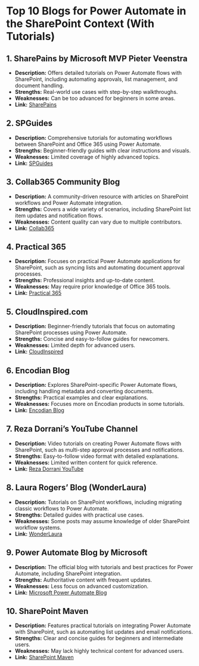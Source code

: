 
# Top 10 Blogs for Power Automate in the SharePoint Context (With Tutorials)

## 1. SharePains by Microsoft MVP Pieter Veenstra
- **Description:** Offers detailed tutorials on Power Automate flows with SharePoint, including automating approvals, list management, and document handling.
- **Strengths:** Real-world use cases with step-by-step walkthroughs.
- **Weaknesses:** Can be too advanced for beginners in some areas.
- **Link:** [SharePains](https://sharepains.com/power-automate?utm_source=chatgpt.com)

## 2. SPGuides
- **Description:** Comprehensive tutorials for automating workflows between SharePoint and Office 365 using Power Automate.
- **Strengths:** Beginner-friendly guides with clear instructions and visuals.
- **Weaknesses:** Limited coverage of highly advanced topics.
- **Link:** [SPGuides](https://www.spguides.com/power-automate/?utm_source=chatgpt.com)

## 3. Collab365 Community Blog
- **Description:** A community-driven resource with articles on SharePoint workflows and Power Automate integration.
- **Strengths:** Covers a wide variety of scenarios, including SharePoint list item updates and notification flows.
- **Weaknesses:** Content quality can vary due to multiple contributors.
- **Link:** [Collab365](https://collab365.com/3-must-have-workflows-in-microsoft-flow/?utm_source=chatgpt.com)

## 4. Practical 365
- **Description:** Focuses on practical Power Automate applications for SharePoint, such as syncing lists and automating document approval processes.
- **Strengths:** Professional insights and up-to-date content.
- **Weaknesses:** May require prior knowledge of Office 365 tools.
- **Link:** [Practical 365](https://practical365.com/practical-pnp-managing-site-permissions/?utm_source=chatgpt.com)

## 5. CloudInspired.com
- **Description:** Beginner-friendly tutorials that focus on automating SharePoint processes using Power Automate.
- **Strengths:** Concise and easy-to-follow guides for newcomers.
- **Weaknesses:** Limited depth for advanced users.
- **Link:** [CloudInspired](https://www.cloudinspired.com/power-automate/?utm_source=chatgpt.com)

## 6. Encodian Blog
- **Description:** Explores SharePoint-specific Power Automate flows, including handling metadata and converting documents.
- **Strengths:** Practical examples and clear explanations.
- **Weaknesses:** Focuses more on Encodian products in some tutorials.
- **Link:** [Encodian Blog](https://www.encodian.com/blog/?utm_source=chatgpt.com)

## 7. Reza Dorrani’s YouTube Channel
- **Description:** Video tutorials on creating Power Automate flows with SharePoint, such as multi-step approval processes and notifications.
- **Strengths:** Easy-to-follow video format with detailed explanations.
- **Weaknesses:** Limited written content for quick reference.
- **Link:** [Reza Dorrani YouTube](https://www.youtube.com/c/RezaDorrani)

## 8. Laura Rogers’ Blog (WonderLaura)
- **Description:** Tutorials on SharePoint workflows, including migrating classic workflows to Power Automate.
- **Strengths:** Detailed guides with practical use cases.
- **Weaknesses:** Some posts may assume knowledge of older SharePoint workflow systems.
- **Link:** [WonderLaura](https://wonderlaura.com/)

## 9. Power Automate Blog by Microsoft
- **Description:** The official blog with tutorials and best practices for Power Automate, including SharePoint integration.
- **Strengths:** Authoritative content with frequent updates.
- **Weaknesses:** Less focus on advanced customization.
- **Link:** [Microsoft Power Automate Blog](https://flow.microsoft.com/en-us/blog/)

## 10. SharePoint Maven
- **Description:** Features practical tutorials on integrating Power Automate with SharePoint, such as automating list updates and email notifications.
- **Strengths:** Clear and concise guides for beginners and intermediate users.
- **Weaknesses:** May lack highly technical content for advanced users.
- **Link:** [SharePoint Maven](https://sharepointmaven.com/)
